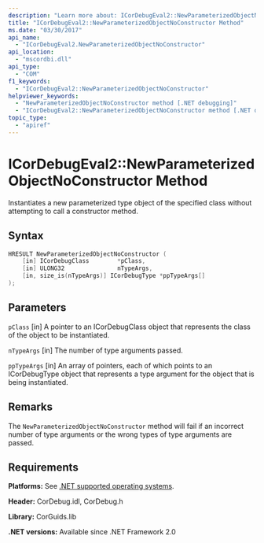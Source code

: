 ```yaml
---
description: "Learn more about: ICorDebugEval2::NewParameterizedObjectNoConstructor Method"
title: "ICorDebugEval2::NewParameterizedObjectNoConstructor Method"
ms.date: "03/30/2017"
api_name:
  - "ICorDebugEval2.NewParameterizedObjectNoConstructor"
api_location:
  - "mscordbi.dll"
api_type:
  - "COM"
f1_keywords:
  - "ICorDebugEval2::NewParameterizedObjectNoConstructor"
helpviewer_keywords:
  - "NewParameterizedObjectNoConstructor method [.NET debugging]"
  - "ICorDebugEval2::NewParameterizedObjectNoConstructor method [.NET debugging]"
topic_type:
  - "apiref"
---
```

# ICorDebugEval2::NewParameterizedObjectNoConstructor Method

Instantiates a new parameterized type object of the specified class without attempting to call a constructor method.

## Syntax

```cpp
HRESULT NewParameterizedObjectNoConstructor (
    [in] ICorDebugClass        *pClass,
    [in] ULONG32               nTypeArgs,
    [in, size_is(nTypeArgs)] ICorDebugType *ppTypeArgs[]
);
```

## Parameters

 `pClass`
 [in] A pointer to an ICorDebugClass object that represents the class of the object to be instantiated.

 `nTypeArgs`
 [in] The number of type arguments passed.

 `ppTypeArgs`
 [in] An array of pointers, each of which points to an ICorDebugType object that represents a type argument for the object that is being instantiated.

## Remarks

 The `NewParameterizedObjectNoConstructor` method will fail if an incorrect number of type arguments or the wrong types of type arguments are passed.

## Requirements

 **Platforms:** See [.NET supported operating systems](https://github.com/dotnet/core/blob/main/os-lifecycle-policy.md).

 **Header:** CorDebug.idl, CorDebug.h

 **Library:** CorGuids.lib

 **.NET versions:** Available since .NET Framework 2.0
